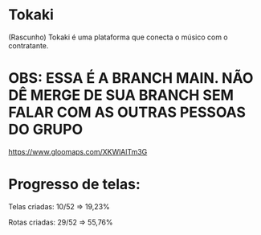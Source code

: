 # Tokaki
(Rascunho)
Tokaki é uma plataforma que conecta o músico com o contratante. 

# OBS: ESSA É A BRANCH MAIN. NÃO DÊ MERGE DE SUA BRANCH SEM FALAR COM AS OUTRAS PESSOAS DO GRUPO
https://www.gloomaps.com/XKWlAlTm3G

# Progresso de telas: 

Telas criadas:
10/52 => 19,23%

Rotas criadas:
29/52 => 55,76%
